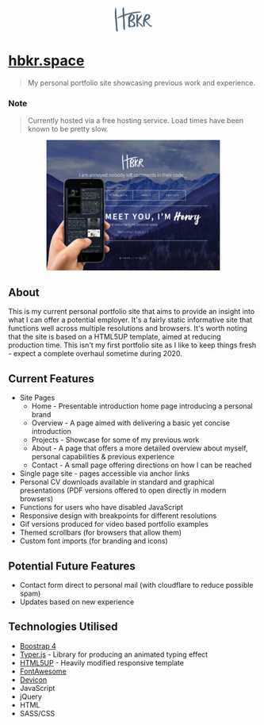 <p align="center"><img src="https://github.com/henrybkr/hbkr.space/blob/master/assets/images/logos/logo_blue.svg" width="75"></p>

# [hbkr.space](http://hbkr.space)
> My personal portfolio site showcasing previous work and experience.

### Note
> Currently hosted via a free hosting service. Load times have been known to be pretty slow.

<p align="center"><img src="https://github.com/henrybkr/hbkr.space/blob/master/assets/images/projects/portfolio1.jpg" width="350"></p>

## About
This is my current personal portfolio site that aims to provide an insight into what I can offer a potential employer. It's a fairly static informative site that functions well across multiple resolutions and browsers. It's worth noting that the site is based on a HTML5UP template, aimed at reducing production time. This isn't my first portfolio site as I like to keep things fresh - expect a complete overhaul sometime during 2020.

## Current Features
* Site Pages
    * Home - Presentable introduction home page introducing a personal brand
    * Overview - A page aimed with delivering a basic yet concise introduction
    * Projects - Showcase for some of my previous work
    * About - A page that offers a more detailed overview about myself, personal capabilities & previous experience
    * Contact - A small page offering directions on how I can be reached
* Single page site - pages accessible via anchor links
* Personal CV downloads available in standard and graphical presentations (PDF versions offered to open directly in modern browsers)
* Functions for users who have disabled JavaScript
* Responsive design with breakpoints for different resolutions
* Gif versions produced for video based portfolio examples
* Themed scrollbars (for browsers that allow them)
* Custom font imports (for branding and icons)

## Potential Future Features
* Contact form direct to personal mail (with cloudflare to reduce possible spam)
* Updates based on new experience

## Technologies Utilised
* [Boostrap 4](https://getbootstrap.com/)
* [Typer.js](https://github.com/straversi/Typer.js) - Library for producing an animated typing effect
* [HTML5UP](https://html5up.net/) - Heavily modified responsive template
* [FontAwesome](https://fontawesome.com/)
* [Devicon](https://github.com/konpa/devicon/)
* JavaScript
* jQuery
* HTML
* SASS/CSS